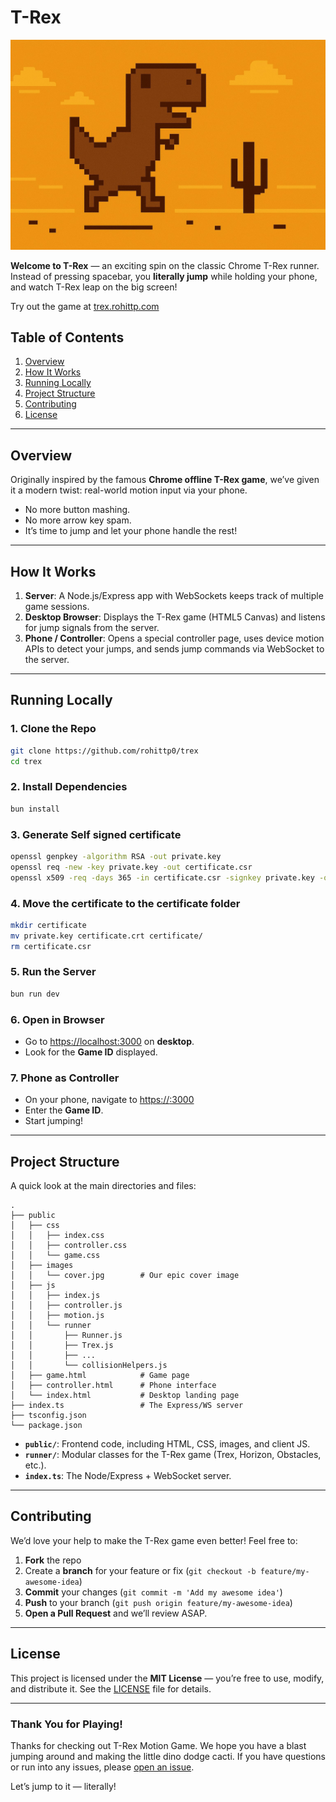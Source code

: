 # T-Rex

![T-Rex Game Cover](public/images/cover.jpg)

**Welcome to T-Rex** — an exciting spin on the classic Chrome T-Rex runner. Instead of pressing spacebar, you **literally jump** while holding your phone, and watch T-Rex leap on the big screen!

Try out the game at [trex.rohittp.com](https://trex.rohittp.com/)

## Table of Contents

1. [Overview](#overview)
2. [How It Works](#how-it-works)
3. [Running Locally](#running-locally)
4. [Project Structure](#project-structure)
5. [Contributing](#contributing)
6. [License](#license)

---

## Overview

Originally inspired by the famous **Chrome offline T-Rex game**, we’ve given it a modern twist: real-world motion input via your phone.
- No more button mashing.
- No more arrow key spam.
- It’s time to jump and let your phone handle the rest!

---

## How It Works

1. **Server**: A Node.js/Express app with WebSockets keeps track of multiple game sessions.
2. **Desktop Browser**: Displays the T-Rex game (HTML5 Canvas) and listens for jump signals from the server.
3. **Phone / Controller**: Opens a special controller page, uses device motion APIs to detect your jumps, and sends jump commands via WebSocket to the server.

---

## Running Locally


### 1. Clone the Repo

```bash
git clone https://github.com/rohittp0/trex
cd trex
```

### 2. Install Dependencies

```bash
bun install
```

### 3. Generate Self signed certificate

```bash 
openssl genpkey -algorithm RSA -out private.key
openssl req -new -key private.key -out certificate.csr
openssl x509 -req -days 365 -in certificate.csr -signkey private.key -out certificate.crt
```

### 4. Move the certificate to the certificate folder

```bash
mkdir certificate
mv private.key certificate.crt certificate/
rm certificate.csr
```

### 5. Run the Server

```bash
bun run dev
```

### 6. Open in Browser

- Go to [https://localhost:3000](http://localhost:3000) on **desktop**.
- Look for the **Game ID** displayed.

### 7. Phone as Controller

- On your phone, navigate to [https://<your-computer-ip>:3000]()
- Enter the **Game ID**.
- Start jumping!

---


## Project Structure

A quick look at the main directories and files:

```
.
├── public
│   ├── css
│   │   ├── index.css
│   │   ├── controller.css
│   │   └── game.css
│   ├── images
│   │   └── cover.jpg        # Our epic cover image
│   ├── js
│   │   ├── index.js
│   │   ├── controller.js
│   │   ├── motion.js
│   │   └── runner
│   │       ├── Runner.js
│   │       ├── Trex.js
│   │       ├── ...
│   │       └── collisionHelpers.js
│   ├── game.html            # Game page
│   ├── controller.html      # Phone interface
│   └── index.html           # Desktop landing page
├── index.ts                 # The Express/WS server
├── tsconfig.json                 
└── package.json
```

- **`public/`**: Frontend code, including HTML, CSS, images, and client JS.
- **`runner/`**: Modular classes for the T-Rex game (Trex, Horizon, Obstacles, etc.).
- **`index.ts`**: The Node/Express + WebSocket server.

---

## Contributing

We’d love your help to make the T-Rex game even better! Feel free to:
1. **Fork** the repo
2. Create a **branch** for your feature or fix (`git checkout -b feature/my-awesome-idea`)
3. **Commit** your changes (`git commit -m 'Add my awesome idea'`)
4. **Push** to your branch (`git push origin feature/my-awesome-idea`)
5. **Open a Pull Request** and we’ll review ASAP.

---

## License

This project is licensed under the **MIT License** — you’re free to use, modify, and distribute it. See the [LICENSE](LICENSE) file for details.

---

### Thank You for Playing!

Thanks for checking out T-Rex Motion Game. We hope you have a blast jumping around and making the little dino dodge cacti. If you have questions or run into any issues, please [open an issue](https://github.com/yourusername/t-rex-motion-game/issues).

Let’s jump to it — literally!  
